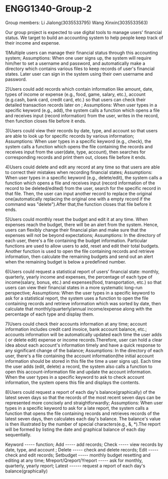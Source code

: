 # ENGG1340-Group-2
Group members:
Li Jialong(3035533795)
Wang Xinxin(3035533563)

Our group project is expected to use digital tools to manage users' financial status. We target to build an accounting system to help people keep track of their income and expense. 

1)Multiple users can manage their financial status through this accounting system;
Assumptions:
When one user signs up, the system will require him/her to set a username and password, and automatically make a directory which contains various files to keep records of user's financial states. Later user can sign in the system using their own username and password. 
   
2)Users could add records which contain information like amount, date, types of income or expense (e.g., food, game, salary, etc.), account (e.g.cash, bank card, credit card, etc.) so that users can check their detailed transaction records later on ; 
Assumptions:
When user types in a specific keyword (e.g., add), the system calls a function which opens a file and receives input (record information) from the user, writes in the record, then function closes file before it ends.

3)Users could view their records by date, type, and account so that users are able to look up for specific records by various information; 
Assumptions:
When user types in a specific keyword (e.g., check), the system calls a function which opens the file containing the records and receives input from the user(date, type, account), then searches for corresponding records and print them out, closes file before it ends.

4)Users could delete and edit any record at any time so that users are able to correct their mistakes when recording financial states;
Assumptions:
When user types in a specific keyword (e.g., delete/edit), the system calls a function which opens a file and receives input (record information of the record to be deleted/edited) from the user, search for the specific record in that file. Then, the user can input another record to replace the original one(automatically replacing the original one with a empty record if the command was "delete").After that,the function closes that file before it ends.

5)Users could monthly reset the budget and edit it at any time. When expenses reach the budget, there will be an alert from the system. Hence, users can flexibly change their financial plan and make sure that the expenses will not be beyond expectations;
Assumptions:
In the directory of each user, there's a file containing the budget information. Particular functions are used to allow users to add, reset and edit their total budgets. Another function is used to open the file containing records and retrieve information, then calculate the remaining budgets and send out an alert when the remaining budget is below a predefined number.  

6)Users could request a statistical report of users’ financial state: monthly, quarterly, yearly income and expenses, the percentage of each type of income(salary, bonus, etc.) and expenses(food, transportation, etc.) so that users can view their financial states in a more systematic long-run perspective;
Assumptions:
When the user types in a specific keyword to ask for a statistical report, the system uses a function to open the file containing records and retrieve information which was sorted by date, then calculate that monthly/quarterly/annual income/expense along with the percentage of each type and display them.  

7)Users could check their accounts information at any time; account information includes credit card invoice, bank account balance, etc.; accounts information will be automatically updated each time the user adds ( or delete edit) expense or income records.Therefore, user can hold a clear idea about each account's information timely and have a quick response to any significant change of the balance;
Assumptions:
In the directory of each user, there's a file containing the account information(the initial account information should be stored in this file the time a user signs up). Each time the user adds (edit, delete) a record, the system also calls a function to open this account-information file and update the account information. When the user types in a specific keyword to ask to check account information, the system opens this file and displays the contents.  

8)Users could request a report of each day's balance(graphically) of the latest seven days so that the records of the most recent seven days can be represented more concisely and straightforwardly;
Assumptions:
When user types in a specific keyword to ask for a late report, the system calls a function that opens the file containing records and retrieves records of the latest seven days, then calculates each day's balance. The balance's value is then illustrated by the number of special characters(e.g., &, *).The report will be formed by listing the date and graphical balance of each day sequentially.
 
Keyword		-----			    function; 
Add			-----			    add records;
Check			-----	 	       view records by date, type, and account ;
Delete		-----			    check and delete records;
Edit			-----			    check and edit records;
Setbudget	-----			    monthly budget resetting and editing at any time;
Mreport/Qreport/Yreport ----- ask for monthly, quarterly, yearly report;
Latest 			------		    request a report of each day's balance(graphically)


